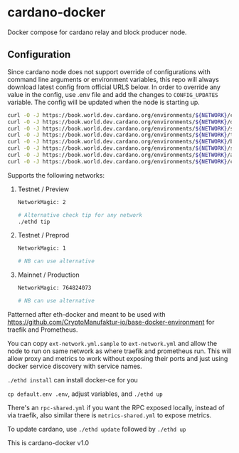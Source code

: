 # cardano-docker

Docker compose for cardano relay and block producer node. 

## Configuration
Since cardano node does not support override of configurations with command line arguments or environment variables, this repo will always download latest config from official URLS below. In order to override any value in the config, use .env file and add the changes to `CONFIG_UPDATES` variable. The config will be updated when the node is starting up.

```bash
curl -O -J https://book.world.dev.cardano.org/environments/${NETWORK}/config.json
curl -O -J https://book.world.dev.cardano.org/environments/${NETWORK}/db-sync-config.json
curl -O -J https://book.world.dev.cardano.org/environments/${NETWORK}/submit-api-config.json
curl -O -J https://book.world.dev.cardano.org/environments/${NETWORK}/topology.json
curl -O -J https://book.world.dev.cardano.org/environments/${NETWORK}/byron-genesis.json
curl -O -J https://book.world.dev.cardano.org/environments/${NETWORK}/shelley-genesis.json
curl -O -J https://book.world.dev.cardano.org/environments/${NETWORK}/alonzo-genesis.json
curl -O -J https://book.world.dev.cardano.org/environments/${NETWORK}/conway-genesis.json
```

Supports the following networks:
1. Testnet / Preview
    ```bash
    NetworkMagic: 2

    # Alternative check tip for any network
    ./ethd tip
    ```
2. Testnet / Preprod
    ```bash
    NetworkMagic: 1

    # NB can use alternative
    ```
3. Mainnet / Production
    ```bash
    NetworkMagic: 764824073

    # NB can use alternative
    ```

Patterned after eth-docker and meant to be used with https://github.com/CryptoManufaktur-io/base-docker-environment for traefik and Prometheus.

You can copy `ext-network.yml.sample` to `ext-network.yml` and allow the node to run on same network as where traefik and prometheus run. This will allow proxy and metrics to work without exposing their ports and just using docker service discovery with service names.

`./ethd install` can install docker-ce for you

`cp default.env .env`, adjust variables, and `./ethd up`

There's an `rpc-shared.yml` if you want the RPC exposed locally, instead of via traefik, also similar there is `metrics-shared.yml` to expose metrics.

To update cardano, use `./ethd update` followed by `./ethd up`

This is cardano-docker v1.0

